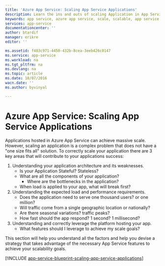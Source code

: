 ```yaml
---
title: 'Azure App Service: Scaling App Service Applications'
description: Learn the ins and outs of scaling Application in App Service.
keywords: app service, azure app service, scale, scalable, app service plan, app service cost
services: app-service
documentationcenter: ''
author: btardif
manager: erikre
editor: ''

ms.assetid: f403c971-4450-432b-8cea-3eeb426c0147
ms.service: app-service
ms.workload: na
ms.tgt_pltfrm: na
ms.devlang: na
ms.topic: article
ms.date: 10/07/2016
wacn.date: ''
ms.author: byvinyal

---
```

# Azure App Service: Scaling App Service Applications
Applications hosted in Azure App Service can achieve massive scale.
However, scaling an application is a complex problem that does not have a "one 
size fits all" solution. To correctly scale your application there are 3 key
areas that will contribute to your applications success:

1. Understanding your application architecture and its weaknesses.
    * Is your Application Stateful? Stateless?
    * What are all the components of your application?
        * Where are the bottlenecks in the application?
    * When load is applied to your app, what will break first?
2. Understanding the expected load and performance requirements.
    * Does the application need to serve one thousand users? or one million?
    * Will traffic come from a single geographic location or nationally?
    * Are there seasonal variations? traffic peaks?
    * How fast should the app respond? 1 second? 1 millisecond?
3. Understanding and correctly leverage the platform hosting your app.
    * What features should I leverage to achieve my scale goals?

This section will help you understand all the factors and help you devise a
strategy that takes advantage of the necessary App Service features to achieve
your scalability goals.

[!INCLUDE [app-service-blueprint-scaling-app-service-applications](../../includes/app-service-blueprint-scaling-app-service-applications.md)]